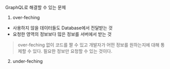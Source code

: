  GraphQL로 해결할 수 있는 문제
 1. over-feching
   - 사용하지 않을 데이터들도 Database에서 전달받는 것
   - 요청한 영역의 정보보다 많은 정보를 서버에서 받는 것
  > over-feching 없이 코드를 짤 수 있고 개발자가 어떤 정보를 원하는지에 대해 통제할 수 있다.
  > 필요한 정보만 요청할 수 있는 것이다.
 2. under-feching
    